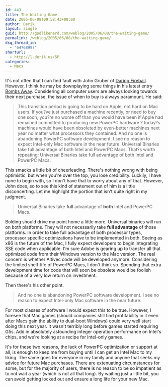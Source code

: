 ```yaml
---
id: 443
title: The Waiting Game
date: 2005-06-08T09:58:43+00:00
author: Derik
layout: single
guid: http://godlikenerd.com/weblog/2005/06/08/the-waiting-game/
permalink: /weblog/2005/06/08/the-waiting-game/
dsq_thread_id:
  - "64768997"
shorturl:
  - http://l.derik.us/5P
categories:
  - Macs
---
```

It's not often that I can find fault with John Gruber of [Daring Fireball](http://daringfireball.net). However, I think he may be downplaying some things in his latest entry [Bombs Away](http://daringfireball.net/2005/06/bombs_away). Considering all computer users are always looking towards their next purchase, the issue of when to buy is always paramount. He said:

> This transition period is going to be hard on Apple, not hard on Mac users. If you?ve just purchased a machine recently, or need to buy one soon, you?re no worse off than you would have been if Apple had remained committed to producing new PowerPC hardware ? today?s machines would have been obsoleted by even-better machines next year no matter what processors they contained. And no one is abandoning PowerPC software development. I see no reason to expect Intel-only Mac software in the near future. Universal Binaries take full advantage of both Intel and PowerPC Macs. That?s worth repeating: Universal Binaries take full advantage of both Intel and PowerPC Macs.

This smacks a little bit of cheerleading. There's nothing wrong with being optimistic, but when you're over the top, you lose credibility. Luckily, I have none to begin with, so I don't have that to worry about any of that. However, John does, so to see this kind of statement out of him is a little disconcerting. Let me highlight the portion that isn't quite right in my judgment.

> Universal Binaries take **full** advantage of **both** Intel and PowerPC Macs.

Bolding should drive my point home a little more. Universal binaries will run on both platforms. They will not necessarily take **full advantage** of those platforms. In order to take full advantage of both processor types, processor specific optimizations have to be implemented in both. Seeing as x86 is the future of the Mac, I fully expect developers to begin integrating SSE code when applicable. I'm sure Adobe is gearing up to transfer all that optimized code from their Windows version to the Mac version. The real concern is whether Altivec code will be developed anymore. Considering the limited shelf-life of PowerPC Macs, I don't think so. Spending that extra development time for code that will soon be obsolete would be foolish because of a very low return on investment.

Then there's his other point.

> And no one is abandoning PowerPC software development. I see no reason to expect Intel-only Mac software in the near future.

For most classes of software I would expect this to be true. However, I foresee that Mac games (should companies still find profitability in it even after Macs gain the ability to dual-boot Windows) could very well start doing this next year. It wasn't terribly long before games started requiring G5s. Add in absolutely astounding integer operation performance on Intel's chips, and we're looking at a recipe for Intel-only games.

It's for these two reasons, the lack of PowerPC optimization or support at all, is enough to keep me from buying until I can get an Intel Mac to my liking. The same goes for everyone in my family and anyone that seeks my advice for future Mac purchases. There are extenuating circumstances for some, but for the majority of users, there is no reason to be so impatient as to not wait a year (which is not all that long). By waiting just a little bit, you can avoid getting locked out and ensure a long life for your new Mac.